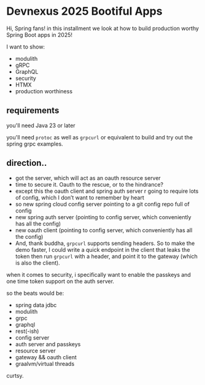 # Devnexus 2025 Bootiful Apps

Hi, Spring fans! in this installment we look at how to build production worthy Spring Boot apps in 2025!

I want to show:

* modulith 
* gRPC
* GraphQL
* security
* HTMX
* production worthiness

## requirements

you'll need Java 23 or later

you'll need `protoc` as well as `grpcurl` or equivalent to build and try out the spring grpc examples.

## direction..

- got the server, which will act as an oauth resource server
- time to secure it. Oauth to the rescue, or to the hindrance?
- except this the oauth client and spring auth server r going to require lots of config, which I don’t want to remember by heart
- so new spring cloud config server pointing to a git config repo full of config
- new spring auth server (pointing to config server, which conveniently has all the config)
- new oauth client (pointing to config server, which conveniently has all the config)   
- And, thank buddha, `grpcurl` supports sending headers. So to make the demo faster, I could write a quick endpoint in the client that leaks the token then run `grpcurl` with a header, and point it to the gateway (which is also the client).

when it comes to security, i specifically want to enable the passkeys and one time token support on the auth server. 

so the beats would be:

* spring data jdbc
* modulith
* grpc
* graphql
* rest(-ish)
* config server
* auth server and passkeys
* resource server
* gateway && oauth client
* graalvm/virtual threads

curtsy.

